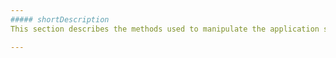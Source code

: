 ```yaml
---
##### shortDescription
This section describes the methods used to manipulate the application state.

---
```

